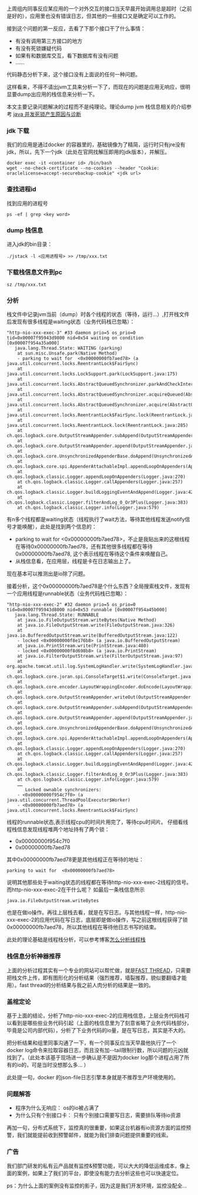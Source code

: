 上周组内同事反应某应用的一个对外交互的接口当天早晨开始调用总是超时（之前是好的），应用里也没有错误日志，但其他的一些接口又是确定可以工作的。

接到这个问题的第一反应，去看了下那个接口干了什么事情：

- 有没有调用第三方接口的地方
- 有没有死锁嫌疑代码
- 如果有和数据库交互，看下数据库有没有问题
- ……

代码静态分析下来，这个接口没有上面说的任何一种问题。

这样看来，不得不请出jvm工具来分析一下了，而现在的问题是应用无响应，很明显要dump出应用的栈信息来分析一下。

本文主要记录问题解决的过程而不是纯理论。理论dump jvm 栈信息相关的介绍参考 [java 并发死锁产生原因与诊断](http://hongkaiwen.github.io/2017/05/26/java-%E5%B9%B6%E5%8F%91%E6%AD%BB%E9%94%81%E4%BA%A7%E7%94%9F%E5%8E%9F%E5%9B%A0%E4%B8%8E%E8%AF%8A%E6%96%AD/)

### jdk 下载

我们的应用是通过docker 的容器里的，基础镜像为了精简，运行时只有jre没有jdk，所以，先下一个jdk（此处在官网找解压即用的jdk版本），并解压。

```shell
docker exec -it <container id> /bin/bash
wget --no-check-certificate --no-cookies --header "Cookie: oraclelicense=accept-securebackup-cookie" <jdk url>
```

### 查找进程id
找到应用的进程号
```shell
ps -ef | grep <key word>
```


### dump 栈信息
进入jdk的bin目录：
```shell
./jstack -l <应用进程号> >> /tmp/xxx.txt
```

### 下载栈信息文件到pc

```shell
sz /tmp/xxx.txt
```

### 分析

栈文件中记录jvm当前（dump）时各个线程的状态（等待，运行...）,打开栈文件后发现有很多线程是waiting状态（业务代码栈已忽略）：
```log
"http-nio-xxx-exec-3" #33 daemon prio=5 os_prio=0 tid=0x00007f95943d9800 nid=0x54 waiting on condition [0x00007f954a35a000]
   java.lang.Thread.State: WAITING (parking)
	at sun.misc.Unsafe.park(Native Method)
	- parking to wait for  <0x00000000fb7aed78> (a java.util.concurrent.locks.ReentrantLock$FairSync)
	at java.util.concurrent.locks.LockSupport.park(LockSupport.java:175)
	at java.util.concurrent.locks.AbstractQueuedSynchronizer.parkAndCheckInterrupt(AbstractQueuedSynchronizer.java:836)
	at java.util.concurrent.locks.AbstractQueuedSynchronizer.acquireQueued(AbstractQueuedSynchronizer.java:870)
	at java.util.concurrent.locks.AbstractQueuedSynchronizer.acquire(AbstractQueuedSynchronizer.java:1199)
	at java.util.concurrent.locks.ReentrantLock$FairSync.lock(ReentrantLock.java:224)
	at java.util.concurrent.locks.ReentrantLock.lock(ReentrantLock.java:285)
	at ch.qos.logback.core.OutputStreamAppender.subAppend(OutputStreamAppender.java:210)
	at ch.qos.logback.core.OutputStreamAppender.append(OutputStreamAppender.java:100)
	at ch.qos.logback.core.UnsynchronizedAppenderBase.doAppend(UnsynchronizedAppenderBase.java:84)
	at ch.qos.logback.core.spi.AppenderAttachableImpl.appendLoopOnAppenders(AppenderAttachableImpl.java:48)
	at ch.qos.logback.classic.Logger.appendLoopOnAppenders(Logger.java:270)
	at ch.qos.logback.classic.Logger.callAppenders(Logger.java:257)
	at ch.qos.logback.classic.Logger.buildLoggingEventAndAppend(Logger.java:421)
	at ch.qos.logback.classic.Logger.filterAndLog_0_Or3Plus(Logger.java:383)
	at ch.qos.logback.classic.Logger.info(Logger.java:579)
```

有n多个线程都是waiting状态（线程执行了wait方法，等待其他线程发送notify信号才能唤醒），此处是找到两个信息的：

- parking to wait for  <0x00000000fb7aed78>，不止是我贴出来的这根线程在等待0x00000000fb7aed78，还有其他很多线程都在等待0x00000000fb7aed78, 这个表示线程在等待这个条件来唤醒自己。
- 从栈信息看，在应用层，线程是卡在日志输出上了。

现在基本可以推测出是io除了问题。

接着分析，这个0x00000000fb7aed78是个什么东西？全局搜索栈文件，发现有一个应用线程是runnable状态（业务代码栈已忽略）：
```log
"http-nio-xxx-exec-2" #32 daemon prio=5 os_prio=0 tid=0x00007f95943d8000 nid=0x53 runnable [0x00007f954a45b000]
   java.lang.Thread.State: RUNNABLE
	at java.io.FileOutputStream.writeBytes(Native Method)
	at java.io.FileOutputStream.write(FileOutputStream.java:326)
	at java.io.BufferedOutputStream.write(BufferedOutputStream.java:122)
	- locked <0x00000000f8e176b8> (a java.io.BufferedOutputStream)
	at java.io.PrintStream.write(PrintStream.java:480)
	- locked <0x00000000f8d698b8> (a java.io.PrintStream)
	at java.io.FilterOutputStream.write(FilterOutputStream.java:97)
	at org.apache.tomcat.util.log.SystemLogHandler.write(SystemLogHandler.java:172)
	at ch.qos.logback.core.joran.spi.ConsoleTarget$1.write(ConsoleTarget.java:37)
	at ch.qos.logback.core.encoder.LayoutWrappingEncoder.doEncode(LayoutWrappingEncoder.java:131)
	at ch.qos.logback.core.OutputStreamAppender.writeOut(OutputStreamAppender.java:187)
	at ch.qos.logback.core.OutputStreamAppender.subAppend(OutputStreamAppender.java:212)
	at ch.qos.logback.core.OutputStreamAppender.append(OutputStreamAppender.java:100)
	at ch.qos.logback.core.UnsynchronizedAppenderBase.doAppend(UnsynchronizedAppenderBase.java:84)
	at ch.qos.logback.core.spi.AppenderAttachableImpl.appendLoopOnAppenders(AppenderAttachableImpl.java:48)
	at ch.qos.logback.classic.Logger.appendLoopOnAppenders(Logger.java:270)
	at ch.qos.logback.classic.Logger.callAppenders(Logger.java:257)
	at ch.qos.logback.classic.Logger.buildLoggingEventAndAppend(Logger.java:421)
	at ch.qos.logback.classic.Logger.filterAndLog_0_Or3Plus(Logger.java:383)
	at ch.qos.logback.classic.Logger.info(Logger.java:579)
	……
	   Locked ownable synchronizers:
	- <0x00000000f954c7f0> (a java.util.concurrent.ThreadPoolExecutor$Worker)
	- <0x00000000fb7aed78> (a java.util.concurrent.locks.ReentrantLock$FairSync)
```

线程的runnable状态,表示线程cpu的时间片用完了，等待cpu时间片。
仔细看线程栈信息发现线程堆两个地址持有了两个锁：
- 0x00000000f954c7f0
- 0x00000000fb7aed78

其中0x00000000fb7aed78更是其他线程正在等待的地址：
```log
parking to wait for  <0x00000000fb7aed78>
```
说明其他那些处于waiting状态的线程都在等待http-nio-xxx-exec-2线程的信号。而http-nio-xxx-exec-2在干什么呢？
如最后一条栈信息所示
```log
java.io.FileOutputStream.writeBytes
```
也是在做io操作。再往上层栈去看，就是在写日志。与其他线程一样，http-nio-xxx-exec-2的应用代码在写日志，底层即是做io操作，写之前这根线程获得了锁0x00000000fb7aed78，所以其他线程在等待他日志书写的结束。

此处的理论基础是线程栈分析，可以参考博客[怎么分析线程栈](http://blog.csdn.net/fred_lzy/article/details/53064673)

### 栈信息分析神器推荐

上面的分析过程其实有一个专业的网站可以帮忙做，就是[FAST THREAD](http://fastthread.io/)，只需要把栈文件上传，即有图形化的分析结果（强烈推荐，墙裂推荐，貌似要翻墙才能用）。fast thread的分析结果与我之前人肉分析的结果是一致的。

### 盖棺定论

基于上面的结论，分析了http-nio-xxx-exec-2的应用栈信息，上层业务代码栈可以看到是哪些些业务代码引起（上面的栈信息里为了刻意省略了业务代码栈部分，毕竟是公司内部代码），分析了下业务代码的io量，是在写日志，其实是不大的。

把分析结果和组里同事沟通了一下，有一个同事反应当天早晨他执行了一个docker log命令来拉取容器日志，而且没有加--tail限制行数，所以问题的元凶就找到了。（此处本该基于现场进一步确认是不是因为docker log那个进程占用了所有的io的，可是当时没想那么多... ）

此处提一句，docker 的json-file日志引擎本身就是不推荐生产环境使用的。

### 问题解答

- 程序为什么无响应： os的io被占满了
- 为什么只有个别接口卡： 只有个别接口需要写日志，需要排队等待io资源


再加一句，分布式系统下，监控真的很重要，如果这台机器有io资源方面的监控预警，我们就能提前收到预警邮件，就能为我们排查问题提供重要的线索。


### 广告

我们部门研发的私有云产品就有监控&预警功能，可以大大的降低运维成本，像上面的案例，如果上了我们的平台，即使没有能力去分析这些也可以快速定位。

ps：为什么上面的案例没有监控的影子，因为这是我们开发环境，监控没配全...




